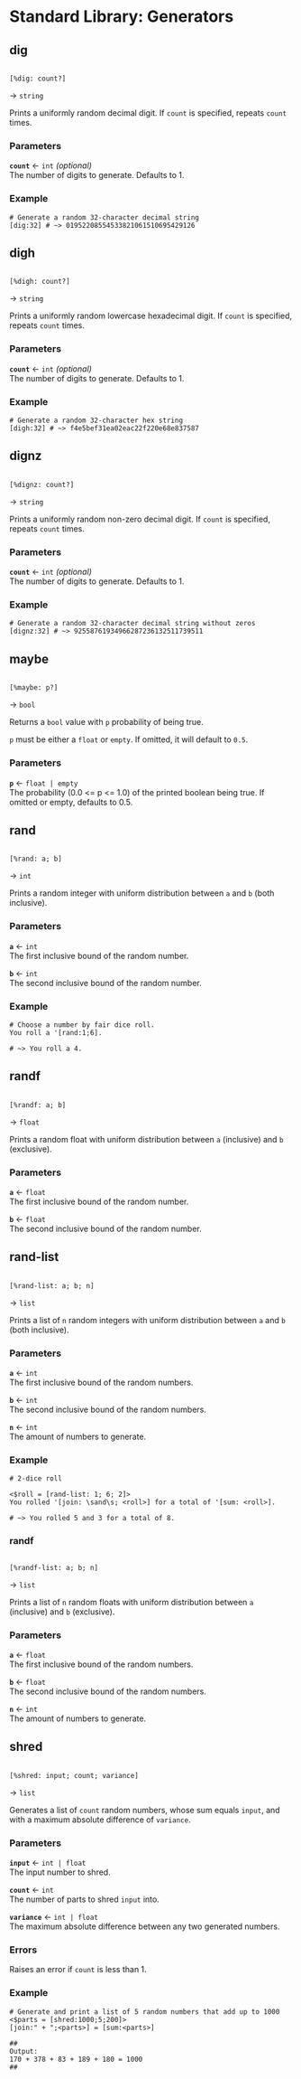 # Standard Library: Generators

## dig

```rant

[%dig: count?]

```
&rarr; `string`

Prints a uniformly random decimal digit. If `count` is specified, repeats `count` times.

### Parameters

**`count`** &larr; `int` *(optional)* <br/>
The number of digits to generate. Defaults to 1.

### Example

```rant
# Generate a random 32-character decimal string
[dig:32] # ~> 01952208554533821061510695429126
```


## digh

```rant

[%digh: count?]

```
&rarr; `string`

Prints a uniformly random lowercase hexadecimal digit. If `count` is specified, repeats `count` times.

### Parameters

**`count`** &larr; `int` *(optional)* <br/>
The number of digits to generate. Defaults to 1.

### Example

```rant
# Generate a random 32-character hex string
[digh:32] # ~> f4e5bef31ea02eac22f220e68e837587
```


## dignz

```rant

[%dignz: count?]

```
&rarr; `string`

Prints a uniformly random non-zero decimal digit. If `count` is specified, repeats `count` times.

### Parameters

**`count`** &larr; `int` *(optional)* <br/>
The number of digits to generate. Defaults to 1.

### Example

```rant
# Generate a random 32-character decimal string without zeros
[dignz:32] # ~> 92558761934966287236132511739511
```


## maybe

```rant

[%maybe: p?]

```
&rarr; `bool`

Returns a `bool` value with `p` probability of being true.

`p` must be either a `float` or `empty`. If omitted, it will default to `0.5`.

### Parameters

**`p`** &larr; `float | empty` <br/>
The probability (0.0 <= p <= 1.0) of the printed boolean being true. 
If omitted or empty, defaults to 0.5.


## rand

```rant

[%rand: a; b]

```
&rarr; `int`

Prints a random integer with uniform distribution between `a` and `b` (both inclusive).

### Parameters

**`a`** &larr; `int` <br/>
The first inclusive bound of the random number.

**`b`** &larr; `int` <br/>
The second inclusive bound of the random number.

### Example

```rant
# Choose a number by fair dice roll.
You roll a '[rand:1;6].

# ~> You roll a 4.
```


## randf

```rant

[%randf: a; b]

```
&rarr; `float`

Prints a random float with uniform distribution between `a` (inclusive) and `b` (exclusive).

### Parameters

**`a`** &larr; `float` <br/>
The first inclusive bound of the random number.

**`b`** &larr; `float` <br/>
The second inclusive bound of the random number.


## rand-list

```rant

[%rand-list: a; b; n]

```
&rarr; `list`

Prints a list of `n` random integers with uniform distribution between `a` and `b` (both inclusive).

### Parameters

**`a`** &larr; `int` <br/>
The first inclusive bound of the random numbers.

**`b`** &larr; `int` <br/>
The second inclusive bound of the random numbers.

**`n`** &larr; `int` <br/>
The amount of numbers to generate.

### Example

```rant
# 2-dice roll

<$roll = [rand-list: 1; 6; 2]>
You rolled '[join: \sand\s; <roll>] for a total of '[sum: <roll>].

# ~> You rolled 5 and 3 for a total of 8.
```


### randf

```rant

[%randf-list: a; b; n]

```
&rarr; `list`

Prints a list of `n` random floats with uniform distribution between `a` (inclusive) and `b` (exclusive).

### Parameters

**`a`** &larr; `float` <br/>
The first inclusive bound of the random numbers.

**`b`** &larr; `float` <br/>
The second inclusive bound of the random numbers.

**`n`** &larr; `int` <br/>
The amount of numbers to generate.


## shred

```rant

[%shred: input; count; variance]

```
&rarr; `list`

Generates a list of `count` random numbers, whose sum equals `input`, and with a maximum absolute difference of `variance`.

### Parameters

**`input`** &larr; `int | float` <br/>
The input number to shred.

**`count`** &larr; `int` <br/>
The number of parts to shred `input` into.

**`variance`** &larr; `int | float` <br/>
The maximum absolute difference between any two generated numbers. 

### Errors

Raises an error if `count` is less than 1.

### Example

```rant
# Generate and print a list of 5 random numbers that add up to 1000
<$parts = [shred:1000;5;200]>
[join:" + ";<parts>] = [sum:<parts>]

##
Output:
170 + 378 + 83 + 189 + 180 = 1000
##
```